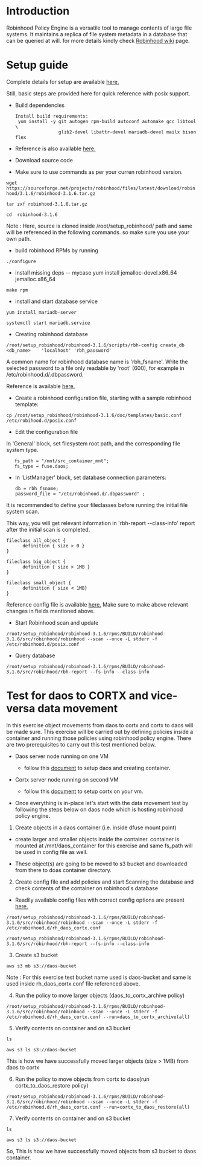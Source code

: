 # Introduction

Robinhood Policy Engine is a versatile tool to manage contents of large file systems. It maintains a replica of file system metadata in a database that can be queried at will. for more details kindly check [Robinhood wiki](https://github.com/cea-hpc/robinhood/wiki) page.

# Setup guide

Complete details for setup are available [here.](https://github.com/cea-hpc/robinhood/wiki/robinhood_v3_admin_doc#software-installation)

Still, basic steps are provided here for quick reference with posix support.

* Build dependencies 

      Install build requirements:
       yum install -y git autogen rpm-build autoconf automake gcc libtool \
                      glib2-devel libattr-devel mariadb-devel mailx bison flex
                
- Reference is also available [here.]( https://github.com/cea-hpc/robinhood/wiki/robinhood_v3_admin_doc#build-and-installation-from-sources)
                
* Download source code

- Make sure to use commands as per your curren robinhood version.

`wget https://sourceforge.net/projects/robinhood/files/latest/download/robinhood/3.1.6/robinhood-3.1.6.tar.gz`

`tar zxf robinhood-3.1.6.tar.gz`
 
`cd  robinhood-3.1.6`

Note : Here, source is cloned inside /root/setup_robinhood/ path and same will be referenced in the following commands. so make sure you use your own path.

* build robinhood RPMs by running
 
`./configure`
  
  - install missing deps -- mycase yum install jemalloc-devel.x86_64 jemalloc.x86_64
  
`make rpm`

* install and start database service

`yum install mariadb-server`

`systemctl start mariadb.service`

* Creating robinhood database 

`/root/setup_robinhood/robinhood-3.1.6/scripts/rbh-config create_db <db_name>    'localhost' 'rbh_password'`

A common name for robinhood database name is 'rbh_fsname'. Write the selected password to a file only readable by 'root' (600), for example in /etc/robinhood.d/.dbpassword.

Reference is available [here.](https://github.com/cea-hpc/robinhood/wiki/v3_posix_tuto#configuration)

* Create a robinhood configuration file, starting with a sample robinhood template:

`cp /root/setup_robinhood/robinhood-3.1.6/doc/templates/basic.conf /etc/robihood.d/posix.conf`

* Edit the configuration file

In 'General' block, set filesystem root path, and the corresponding file system type.
       
       fs_path = "/mnt/src_container_mnt";
       fs_type = fuse.daos;
 
* In 'ListManager' block, set database connection parameters:

      db = rbh_fsname;
      password_file = "/etc/robinhood.d/.dbpassword" ;

It is recommended to define your fileclasses before running the initial file system scan.

This way, you will get relevant information in 'rbh-report --class-info' report after the initial scan is completed.

    fileclass all_object {
          definition { size > 0 }
    }

    fileclass big_object {
          definition { size > 1MB }
    }

    fileclass small_object {
          definition { size < 1MB}
    }


Reference config file is available [here.](https://github.com/Seagate/cortx-experiments/blob/main/daos-cortx/src/samples/posix.conf)
Make sure to make above relevant changes in fields mentioned above.

* Start Robinhood scan and update

 `/root/setup_robinhood/robinhood-3.1.6/rpms/BUILD/robinhood-3.1.6/src/robinhood/robinhood --scan --once -L stderr -f /etc/robinhood.d/posix.conf`

* Query database
 
 `/root/setup_robinhood/robinhood-3.1.6/rpms/BUILD/robinhood-3.1.6/src/robinhood/rbh-report --fs-info --class-info`
 
# Test for daos to CORTX and vice-versa data movement

In this exercise object movements from daos to cortx and cortx to daos will be made sure. This exercise will be carried out by defining policies inside a container and running those policies using robinhood policy engine. There are two prerequisites to carry out this test mentioned below.

* Daos server node running on one VM

  - follow this [document](https://github.com/Seagate/cortx-experiments/blob/main/daos-cortx/docs/setup_daos.md) to setup daos and creating container.
  
* Cortx server node running on second VM

  - follow this [document](https://github.com/Seagate/cortx/blob/main/QUICK_START.md) to setup cortx on your vm.
  
* Once everything is in-place let's start with the data movement test by following the steps below on daos node which is hosting robinhood policy engine.
 
1. Create objects in a daos container (i.e. inside dfuse mount point)

- create larger and smaller objects inside the container. container is mounted at /mnt/daos_container for this exercise and same fs_path will be used in config file as well.

- These object(s) are going to be moved to s3 bucket and downloaded from there to doas container directory.

2. Create config file and add policies and start Scanning the database and check contents of the container on robinhood's database

- Readily available config files with correct config options are present [here.](https://github.com/Seagate/cortx-experiments/blob/main/daos-cortx/src/samples/rh_daos_cortx.conf)

`/root/setup_robinhood/robinhood-3.1.6/rpms/BUILD/robinhood-3.1.6/src/robinhood/robinhood --scan --once -L stderr -f /etc/robinhood.d/rh_daos_cortx.conf`

`/root/setup_robinhood/robinhood-3.1.6/rpms/BUILD/robinhood-3.1.6/src/robinhood/rbh-report --fs-info --class-info`
 
3. Create s3 bucket 
 
`aws s3 mb s3://daos-bucket`

Note : For this exercise test bucket name used is daos-bucket and same is used inside rh_daos_cortx.conf file referenced above.

4. Run the policy to move larger objects (daos_to_cortx_archive policy)

`/root/setup_robinhood/robinhood-3.1.6/rpms/BUILD/robinhood-3.1.6/src/robinhood/robinhood --scan --once -L stderr -f /etc/robinhood.d/rh_daos_cortx.conf --run=daos_to_cortx_archive(all)`

5. Verify contents on container and on s3 bucket

`ls`

`aws s3 ls s3://daos-bucket`

This is how we have successfully moved larger objects (size > 1MB) from daos to cortx

6. Run the policy to move objects from cortx to daos(run cortx_to_daos_restore policy)

`/root/setup_robinhood/robinhood-3.1.6/rpms/BUILD/robinhood-3.1.6/src/robinhood/robinhood --scan --once -L stderr -f /etc/robinhood.d/rh_daos_cortx.conf --run=cortx_to_daos_restore(all)`

7. Verify contents on container and on s3 bucket

`ls`

`aws s3 ls s3://daos-bucket`

So, This is how we have successfully moved objects from s3 bucket to daos container.
